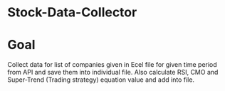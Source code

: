 # Stock-Data-Collector
# Goal
Collect data for list of companies given in Ecel file for given time period from API and save them into individual file. Also calculate RSI, CMO and Super-Trend (Trading strategy) equation value and add into file.
